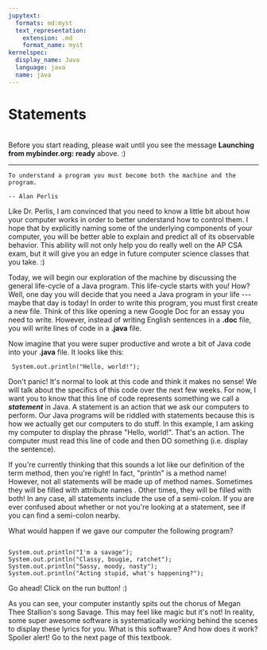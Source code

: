 ```yaml
---
jupytext:
  formats: md:myst
  text_representation:
    extension: .md
    format_name: myst
kernelspec:
  display_name: Java
  language: java
  name: java
---
```


Statements
==========
<br>Before you start reading, please wait until you see the message <b>Launching from mybinder.org: ready</b> above. :)

<hr>

```{epigraph}
To understand a program you must become both the machine and the program.

-- Alan Perlis
```
Like Dr. Perlis, I am convinced that you need to know a little bit about how your computer works in order to better understand how to control them. I hope that by explicitly naming some of the underlying components of your computer, you will be better able to explain and predict all of its observable behavior. This ability will not only help you do really well on the AP CSA exam, but it will give you an edge in future computer science classes that you take. :)

Today, we will begin our exploration of the machine by discussing the general life-cycle of a Java program. This life-cycle starts with you! How? Well, one day you will decide that you need a Java program in your life --- maybe that day is today! In order to write this program, you must first create a new file. Think of this like opening a new Google Doc for an essay you need to write. However, instead of writing English sentences in a <b>.doc</b> file, you will write lines of code in a <b>.java</b> file.

Now imagine that you were super productive and wrote a bit of Java code into your <b>.java</b> file. It looks like this:

```{code-cell} java
 System.out.println("Hello, world!");    
```
Don't panic! It's normal to look at this code and think it makes no sense! We will talk about the specifics of this code over the next few weeks. For now, I want you to know that this line of code represents something we call a <b><i>statement</i></b> in Java. A statement is an action that we ask our computers to perform. Our Java programs will be riddled with statements because this is how we actually get our computers to do stuff. In this example, I am asking my computer to display the phrase "Hello, world!". That's an action. The computer must read this line of code and then DO something (i.e. display the sentence).

If you're currently thinking that this sounds a lot like our definition of the term method, then you're right! In fact, "println" is a method name! However, not all statements will be made up of method names. Sometimes they will be filled with attribute names . Other times, they will be filled with both! In any case, all statements include the use of a semi-colon. If you are ever confused about whether or not you're looking at a statement, see if you can find a semi-colon nearby.

What would happen if we gave our computer the following program?

```{code-cell} java

System.out.println("I'm a savage");  
System.out.println("Classy, bougie, ratchet");
System.out.println("Sassy, moody, nasty");
System.out.println("Acting stupid, what's happening?");  

```
Go ahead! Click on the run button! :)

As you can see, your computer instantly spits out the chorus of Megan Thee Stallion's song Savage. This may feel like magic but it's not! In reality, some super awesome software is systematically working behind the scenes to display these lyrics for you. What is this software? And how does it work? Spoiler alert! Go to the next page of this textbook.
